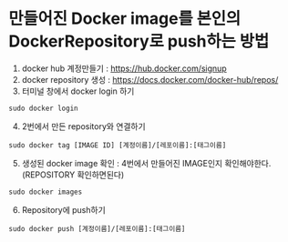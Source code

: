 # 만들어진 Docker image를 본인의 DockerRepository로 push하는 방법

1. docker hub 계정만들기 : https://hub.docker.com/signup
2. docker repository 생성 : https://docs.docker.com/docker-hub/repos/
3. 터미널 창에서 docker login 하기
```
sudo docker login
```
4. 2번에서 만든 repository와 연결하기
```
sudo docker tag [IMAGE ID] [계정이름]/[레포이름]:[태그이름]
```
5. 생성된 docker image 확인 : 4번에서 만들어진 IMAGE인지 확인해야한다. (REPOSITORY 확인하면된다)
```
sudo docker images
```
6. Repository에 push하기
```
sudo docker push [계정이름]/[레포이름]:[태그이름]
```
